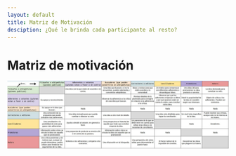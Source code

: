 ```yaml
---
layout: default
title: Matriz de Motivación
desciption: ¿Qué le brinda cada participante al resto?
---
```


# Matriz de motivación 

![Matriz](./matriz.jpg)
